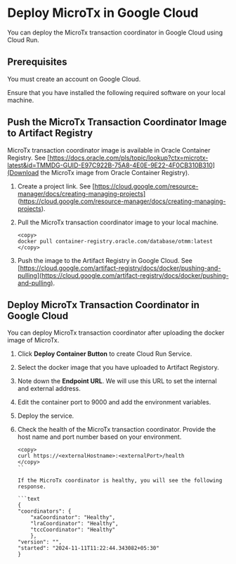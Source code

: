 # Deploy MicroTx in Google Cloud

You can deploy the MicroTx transaction coordinator in Google Cloud using Cloud Run.

## Prerequisites

You must create an account on Google Cloud.

Ensure that you have installed the following required software on your local machine.


## Push the MicroTx Transaction Coordinator Image to Artifact Registry

MicroTx transaction coordinator image is available in Oracle Container Registry. See [https://docs.oracle.com/pls/topic/lookup?ctx=microtx-latest&id=TMMDG-GUID-E97C922B-75A8-4E0E-9E22-4F0CB310B310](Download the MicroTx image from Oracle Container Registry).

1. Create a project link. See [https://cloud.google.com/resource-manager/docs/creating-managing-projects]
(https://cloud.google.com/resource-manager/docs/creating-managing-projects).

2. Pull the MicroTx transaction coordinator image to your local machine.

    ```text
    <copy>
    docker pull container-registry.oracle.com/database/otmm:latest
    </copy>
    ```

3. Push the image to the Artifact Registry in Google Cloud. See [https://cloud.google.com/artifact-registry/docs/docker/pushing-and-pulling](https://cloud.google.com/artifact-registry/docs/docker/pushing-and-pulling).


## Deploy MicroTx Transaction Coordinator in Google Cloud

You can deploy MicroTx transaction coordinator after uploading the docker image of MicroTx.

1. Click **Deploy Container Button** to create Cloud Run Service.

2. Select the docker image that you have uploaded to Artifact Registory.

3. Note down the **Endpoint URL**. We will use this URL to set the internal and external address.

4. Edit the container port to 9000 and add the environment variables.

5. Deploy the service.

6. Check the health of the MicroTx transaction coordinator. Provide the host name and port number based on your environment.

    ```text
    <copy>
    curl https://<externalHostname>:<externalPort>/health
    </copy>
    ``

    If the MicroTx coordinator is healthy, you will see the following response.

    ```text
    {
    "coordinators": {
        "xaCoordinator": "Healthy",
        "lraCoordinator": "Healthy",
        "tccCoordinator": "Healthy"
        },
    "version": "",
    "started": "2024-11-11T11:22:44.343082+05:30"
    }

